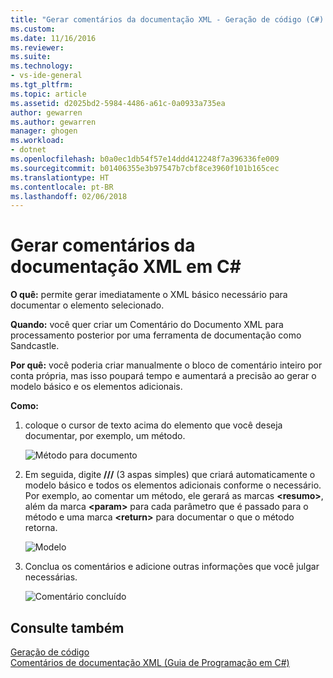 ```yaml
---
title: "Gerar comentários da documentação XML - Geração de código (C#) | Microsoft Docs"
ms.custom: 
ms.date: 11/16/2016
ms.reviewer: 
ms.suite: 
ms.technology:
- vs-ide-general
ms.tgt_pltfrm: 
ms.topic: article
ms.assetid: d2025bd2-5984-4486-a61c-0a0933a735ea
author: gewarren
ms.author: gewarren
manager: ghogen
ms.workload:
- dotnet
ms.openlocfilehash: b0a0ec1db54f57e14ddd412248f7a396336fe009
ms.sourcegitcommit: b01406355e3b97547b7cbf8ce3960f101b165cec
ms.translationtype: HT
ms.contentlocale: pt-BR
ms.lasthandoff: 02/06/2018
---
```

# <a name="generate-xml-documentation-comments-in-c"></a>Gerar comentários da documentação XML em C# #
**O quê:** permite gerar imediatamente o XML básico necessário para documentar o elemento selecionado. 

**Quando:** você quer criar um Comentário do Documento XML para processamento posterior por uma ferramenta de documentação como Sandcastle.

**Por quê:** você poderia criar manualmente o bloco de comentário inteiro por conta própria, mas isso poupará tempo e aumentará a precisão ao gerar o modelo básico e os elementos adicionais. 

**Como:**

1. coloque o cursor de texto acima do elemento que você deseja documentar, por exemplo, um método.

   ![Método para documento](media/doc-highlight-cs.png)

1. Em seguida, digite **///** (3 aspas simples) que criará automaticamente o modelo básico e todos os elementos adicionais conforme o necessário.  Por exemplo, ao comentar um método, ele gerará as marcas **\<resumo\>**, além da marca **\<param\>** para cada parâmetro que é passado para o método e uma marca **\<return\>** para documentar o que o método retorna.

   ![Modelo](media/doc-preview-cs.png)

1. Conclua os comentários e adicione outras informações que você julgar necessárias.

   ![Comentário concluído](media/doc-result-cs.png)

## <a name="see-also"></a>Consulte também

[Geração de código](../code-generation-in-visual-studio.md)  
[Comentários de documentação XML (Guia de Programação em C#)](/dotnet/csharp/programming-guide/xmldoc/xml-documentation-comments)

